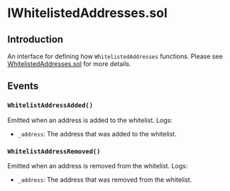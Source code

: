 # IWhitelistedAddresses.sol

## Introduction
An interface for defining how `WhitelistedAddresses` functions. Please see [WhitelistedAddresses.sol](./WhitelistedAddresses.md) for more details.

## Events
### `WhitelistAddressAdded()`
Emitted when an address is added to the whitelist.
Logs:
- `_address`: The address that was added to the whitelist.
### `WhitelistAddressRemoved()`
Emitted when an address is removed from the whitelist.
Logs:
- `_address`: The address that was removed from the whitelist.
